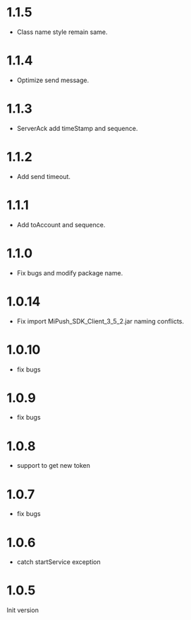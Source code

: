 # 1.1.5
+ Class name style remain same.
# 1.1.4
+ Optimize send message.
# 1.1.3
+ ServerAck add timeStamp and sequence.
# 1.1.2
+ Add send timeout.
# 1.1.1
+ Add toAccount and sequence.
# 1.1.0
+ Fix bugs and modify package name.
# 1.0.14
+ Fix import MiPush_SDK_Client_3_5_2.jar naming conflicts.
# 1.0.10
+ fix bugs
# 1.0.9
+ fix bugs
# 1.0.8
+ support to get new token
# 1.0.7
+ fix bugs
# 1.0.6
+ catch startService exception
# 1.0.5
Init version
